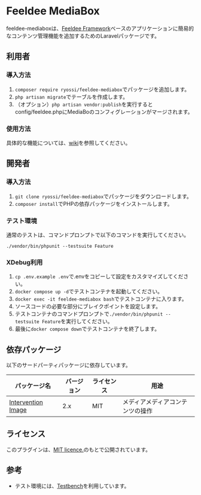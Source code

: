 # Feeldee MediaBox

feeldee-mediaboxは、[Feeldee Framework](https://github.com/ryossi/feeldee-framework)ベースのアプリケーションに簡易的なコンテンツ管理機能を追加するためのLaravelパッケージです。

## 利用者

### 導入方法

1. `composer require ryossi/feeldee-mediabox`でパッケージを追加します。 
2. `php artisan migrate`でテーブルを作成します。
4. （オプション）`php artisan vendor:publish`を実行するとconfig/feeldee.phpにMediaBoのコンフィグレーションがマージされます。

### 使用方法

具体的な機能については、[wiki](https://github.com/ryossi/feeldee-mediabox/wiki)を参照してください。

## 開発者

### 導入方法

1. `git clone ryossi/feeldee-mediabox`でパッケージをダウンロードします。 
2. `composer install`でPHPの依存パッケージをインストールします。

### テスト環境

通常のテストは、コマンドプロンプトで以下のコマンドを実行してください。

`./vendor/bin/phpunit --testsuite Feature`

### XDebug利用

1. `cp .env.example .env`で.envをコピーして設定をカスタマイズしてください。
2. `docker compose up -d`でテストコンテナを起動してください。
3. `docker exec -it feeldee-mediabox bash`でテストコンテナに入ります。
4. ソースコードの必要な部分にブレイクポイントを設定します。
5. テストコンテナのコマンドプロンプトで`./vendor/bin/phpunit --testsuite Feature`を実行してください。
6. 最後に`docker compose down`でテストコンテナを終了します。

## 依存パッケージ

以下のサードパーティパッケージに依存しています。

| パッケージ名 | バージョン | ライセンス | 用途 |
| - | - | - | - |
| [Intervention Image](https://image.intervention.io/v2) | 2.x | MIT | メディアメディアコンテンツの操作 |

## ライセンス

このプラグインは、[MIT licence.](https://opensource.org/licenses/MIT)のもとで公開されています。

## 参考

- テスト環境には、[Testbench](https://github.com/orchestral/testbench)を利用しています。
